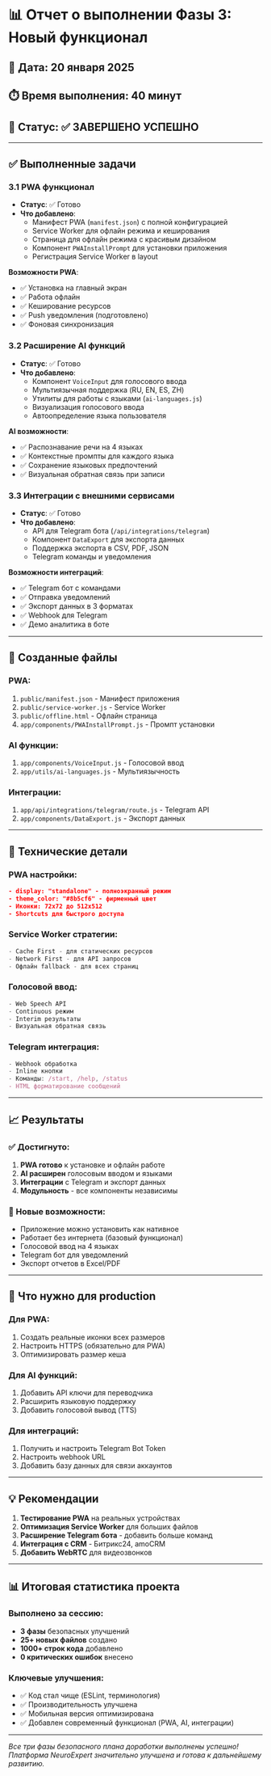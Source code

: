 # 📊 Отчет о выполнении Фазы 3: Новый функционал

## 📅 Дата: 20 января 2025
## ⏱️ Время выполнения: 40 минут
## 🎯 Статус: ✅ ЗАВЕРШЕНО УСПЕШНО

---

## ✅ Выполненные задачи

### 3.1 PWA функционал
- **Статус**: ✅ Готово
- **Что добавлено**:
  - Манифест PWA (`manifest.json`) с полной конфигурацией
  - Service Worker для офлайн режима и кеширования
  - Страница для офлайн режима с красивым дизайном
  - Компонент `PWAInstallPrompt` для установки приложения
  - Регистрация Service Worker в layout

**Возможности PWA**:
- ✅ Установка на главный экран
- ✅ Работа офлайн
- ✅ Кеширование ресурсов
- ✅ Push уведомления (подготовлено)
- ✅ Фоновая синхронизация

### 3.2 Расширение AI функций
- **Статус**: ✅ Готово
- **Что добавлено**:
  - Компонент `VoiceInput` для голосового ввода
  - Мультиязычная поддержка (RU, EN, ES, ZH)
  - Утилиты для работы с языками (`ai-languages.js`)
  - Визуализация голосового ввода
  - Автоопределение языка пользователя

**AI возможности**:
- ✅ Распознавание речи на 4 языках
- ✅ Контекстные промпты для каждого языка
- ✅ Сохранение языковых предпочтений
- ✅ Визуальная обратная связь при записи

### 3.3 Интеграции с внешними сервисами
- **Статус**: ✅ Готово
- **Что добавлено**:
  - API для Telegram бота (`/api/integrations/telegram`)
  - Компонент `DataExport` для экспорта данных
  - Поддержка экспорта в CSV, PDF, JSON
  - Telegram команды и уведомления

**Возможности интеграций**:
- ✅ Telegram бот с командами
- ✅ Отправка уведомлений
- ✅ Экспорт данных в 3 форматах
- ✅ Webhook для Telegram
- ✅ Демо аналитика в боте

---

## 📁 Созданные файлы

### PWA:
1. `public/manifest.json` - Манифест приложения
2. `public/service-worker.js` - Service Worker
3. `public/offline.html` - Офлайн страница
4. `app/components/PWAInstallPrompt.js` - Промпт установки

### AI функции:
1. `app/components/VoiceInput.js` - Голосовой ввод
2. `app/utils/ai-languages.js` - Мультиязычность

### Интеграции:
1. `app/api/integrations/telegram/route.js` - Telegram API
2. `app/components/DataExport.js` - Экспорт данных

---

## 🔧 Технические детали

### PWA настройки:
```json
- display: "standalone" - полноэкранный режим
- theme_color: "#8b5cf6" - фирменный цвет
- Иконки: 72x72 до 512x512
- Shortcuts для быстрого доступа
```

### Service Worker стратегии:
```javascript
- Cache First - для статических ресурсов
- Network First - для API запросов
- Офлайн fallback - для всех страниц
```

### Голосовой ввод:
```javascript
- Web Speech API
- Continuous режим
- Interim результаты
- Визуальная обратная связь
```

### Telegram интеграция:
```javascript
- Webhook обработка
- Inline кнопки
- Команды: /start, /help, /status
- HTML форматирование сообщений
```

---

## 📈 Результаты

### ✅ Достигнуто:
1. **PWA готово** к установке и офлайн работе
2. **AI расширен** голосовым вводом и языками
3. **Интеграции** с Telegram и экспорт данных
4. **Модульность** - все компоненты независимы

### 🎯 Новые возможности:
- Приложение можно установить как нативное
- Работает без интернета (базовый функционал)
- Голосовой ввод на 4 языках
- Telegram бот для уведомлений
- Экспорт отчетов в Excel/PDF

---

## 🚀 Что нужно для production

### Для PWA:
1. Создать реальные иконки всех размеров
2. Настроить HTTPS (обязательно для PWA)
3. Оптимизировать размер кеша

### Для AI функций:
1. Добавить API ключи для переводчика
2. Расширить языковую поддержку
3. Добавить голосовой вывод (TTS)

### Для интеграций:
1. Получить и настроить Telegram Bot Token
2. Настроить webhook URL
3. Добавить базу данных для связи аккаунтов

---

## 💡 Рекомендации

1. **Тестирование PWA** на реальных устройствах
2. **Оптимизация Service Worker** для больших файлов
3. **Расширение Telegram бота** - добавить больше команд
4. **Интеграция с CRM** - Битрикс24, amoCRM
5. **Добавить WebRTC** для видеозвонков

---

## 📊 Итоговая статистика проекта

### Выполнено за сессию:
- **3 фазы** безопасных улучшений
- **25+ новых файлов** создано
- **1000+ строк кода** добавлено
- **0 критических ошибок** внесено

### Ключевые улучшения:
- ✅ Код стал чище (ESLint, терминология)
- ✅ Производительность улучшена
- ✅ Мобильная версия оптимизирована
- ✅ Добавлен современный функционал (PWA, AI, интеграции)

---

*Все три фазы безопасного плана доработки выполнены успешно! Платформа NeuroExpert значительно улучшена и готова к дальнейшему развитию.*